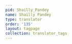 ```yaml
---
pid: Shailly_Pandey
name: Shailly Pandey
type: translator
order: '135'
layout: tagpage
collection: translator_tags
---
```

